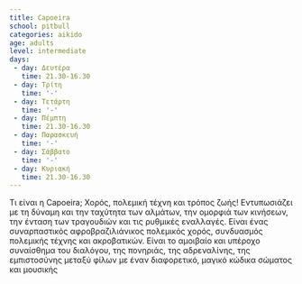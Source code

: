```yaml
---
title: Capoeira
school: pitbull
categories: aikido
age: adults
level: intermediate
days:
 - day: Δευτέρα
   time: 21.30-16.30
 - day: Τρίτη
   time: '-'
 - day: Τετάρτη
   time: '-'
 - day: Πέμπτη
   time: 21.30-16.30
 - day: Παρασκευή
   time: '-'
 - day: Σάββατο
   time: '-'
 - day: Κυριακή
   time: 21.30-16.30   
---
```


Τι είναι η Capoeira; Χορός, πολεμική τέχνη και τρόπος ζωής! Εντυπωσιάζει με τη δύναμη και την ταχύτητα των αλμάτων, την ομορφιά των κινήσεων, την ένταση των τραγουδιών και τις ρυθμικές εναλλαγές. Είναι ένας συναρπαστικός <!-- more -->
αφροβραζιλιάνικος πολεμικός χορός, συνδυασμός πολεμικής τέχνης και ακροβατικών. Είναι το αμοιβαίο και υπέροχο συναίσθημα του διαλόγου, της πονηριάς, της αδρεναλίνης, της εμπιστοσύνης μεταξύ φίλων με έναν διαφορετικό, μαγικό κώδικα σώματος και μουσικής